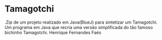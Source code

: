 # Tamagotchi
.Zip de um projeto realizado em Java(BlueJ) para sintetizar um Tamagotchi.
Um programa em Java que recria uma versão simplificada do tão famoso bichinho Tamagotchi.
Henrique Fernandes Faés
